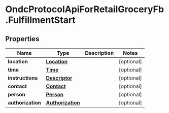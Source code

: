 # OndcProtocolApiForRetailGroceryFb.FulfillmentStart

## Properties
Name | Type | Description | Notes
------------ | ------------- | ------------- | -------------
**location** | [**Location**](Location.md) |  | [optional] 
**time** | [**Time**](Time.md) |  | [optional] 
**instructions** | [**Descriptor**](Descriptor.md) |  | [optional] 
**contact** | [**Contact**](Contact.md) |  | [optional] 
**person** | [**Person**](Person.md) |  | [optional] 
**authorization** | [**Authorization**](Authorization.md) |  | [optional] 
